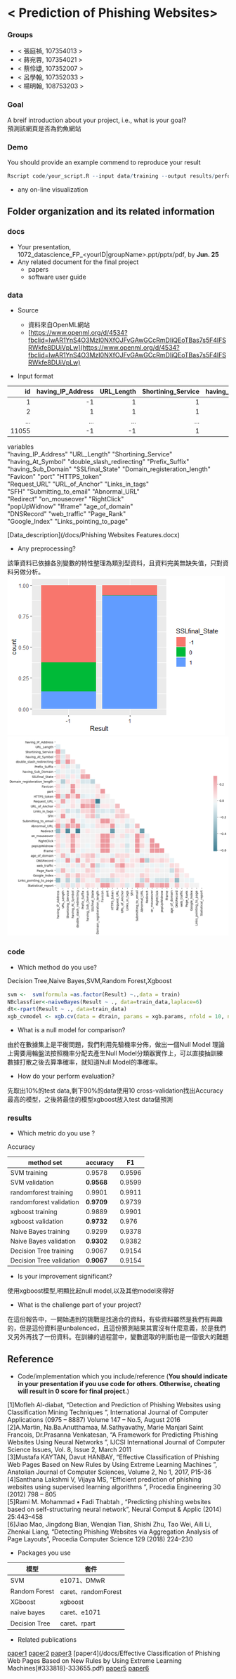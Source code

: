 # < Prediction of Phishing Websites>

### Groups
* < 張庭禎, 107354013 >
* < 蔣宛蓉, 107354021 >
* < 蔡伶婕, 107352007 >
* < 呂學翰, 107352033 >
* < 楊明翰, 108753203 >

### Goal
A breif introduction about your project, i.e., what is your goal?  
預測該網頁是否為釣魚網站


### Demo 
You should provide an example commend to reproduce your result
```R
Rscript code/your_script.R --input data/training --output results/performance.tsv
```
* any on-line visualization

## Folder organization and its related information

### docs
* Your presentation, 1072_datascience_FP_<yourID|groupName>.ppt/pptx/pdf, by **Jun. 25**
* Any related document for the final project
  * papers
  * software user guide

### data

* Source  
  * 資料來自OpenML網站  
  * [https://www.openml.org/d/4534?fbclid=IwAR1YnS4O3MzI0NXfOJFvGAwGCcRmDIiQEoTBas7s5F4lFSRWkfe8DUiVpLw](https://www.openml.org/d/4534?fbclid=IwAR1YnS4O3MzI0NXfOJFvGAwGCcRmDIiQEoTBas7s5F4lFSRWkfe8DUiVpLw)  

* Input format  
  
id | having_IP_Address | URL_Length | Shortining_Service| having_At_Symbol | double_slash_redirecting|...|Result
-------------: | -------------:|-------------: | -------------:|-------------: | -------------:|--------:|--------:
1|-1|1|1|1|-1|...|-1
2|1|1|1|1|1|...|-1
...|...|...|...|...|...|...|...
11055|-1|-1|1|1|1|...|-1
  
  variables  
"having_IP_Address"           "URL_Length"                  "Shortining_Service"          
"having_At_Symbol"            "double_slash_redirecting"    "Prefix_Suffix"              
"having_Sub_Domain"           "SSLfinal_State"              "Domain_registeration_length"  
"Favicon"                     "port"                        "HTTPS_token"                
"Request_URL"                 "URL_of_Anchor"               "Links_in_tags"              
"SFH"                         "Submitting_to_email"         "Abnormal_URL"               
"Redirect"                    "on_mouseover"                "RightClick"                 
"popUpWidnow"                 "Iframe"                      "age_of_domain"              
"DNSRecord"                   "web_traffic"                 "Page_Rank"                  
"Google_Index"                "Links_pointing_to_page"  

[Data_description](/docs/Phishing Websites Features.docx)

* Any preprocessing?  
  
該筆資料已依據各別變數的特性整理為類別型資料，且資料完美無缺失值，只對資料另做分析。  
![plot](/plots/var_result/result_SSL_final.png)  
![plot](/plots/corrplot/corrplot_python.png)

### code

* Which method do you use?  
  
Decision Tree,Naive Bayes,SVM,Random Forest,Xgboost  

```R
svm <-  svm(formula =as.factor(Result) ~.,data = train)
NBclassfier<-naiveBayes(Result ~ ., data=train_data,laplace=6)
dt<-rpart(Result ~ ., data=train_data)
xgb_cvmodel <- xgb.cv(data = dtrain, params = xgb.params, nfold = 10, nrounds = 1000, early_stopping_rounds = 20, print_every_n = 20)


```
* What is a null model for comparison?  
  
由於在數據集上是平衡問題，我們利用先驗機率分佈，做出一個Null Model 理論上需要用輪盤法按照機率分配去產生Null Model分類器實作上，可以直接抽訓練數據打散之後去算準確率，就知道Null Model的準確率。  
* How do your perform evaluation?  
  
先取出10%的test data,剩下90%的data使用10 cross-validation找出Accuracy最高的模型，之後將最佳的模型xgboost放入test data做預測  
### results

* Which metric do you use ?  
  
Accuracy  

method	set|	**accuracy**|	F1
------|-------------|-----
SVM	training|	0.9578|	0.9596
SVM	validation|	**0.9568**|	0.9599
randomforest	training|	0.9901|	0.9911
randomforest	validation|	**0.9709**|	0.9739
xgboost	training|	0.9889|	0.9901
xgboost	validation|	**0.9732**|	0.976
Naive Bayes	training|	0.9299|	0.9378
Naive Bayes	validation|	**0.9302**|	0.9382
Decision Tree	training|	0.9067|	0.9154
Decision Tree	validation|	**0.9067**|	0.9154
  
* Is your improvement significant?  
  
使用xgboost模型,明顯比起null model,以及其他model來得好  
* What is the challenge part of your project? 
  
在這份報告中，一開始遇到的挑戰是找適合的資料，有些資料雖然是我們有興趣的，但是這份資料是unbalenced，且這份預測結果其實沒有什麼意義，於是我們又另外再找了一份資料。在訓練的過程當中，變數選取的判斷也是一個很大的難題  
## Reference
* Code/implementation which you include/reference (__You should indicate in your presentation if you use code for others. Otherwise, cheating will result in 0 score for final project.__)  
  
[1]Mofleh Al-diabat, “Detection and Prediction of Phishing Websites using Classification Mining Techniques ”, International Journal of Computer Applications (0975 – 8887) Volume 147 – No.5, August 2016  
[2]A.Martin, Na.Ba.Anutthamaa, M.Sathyavathy, Marie Manjari Saint Francois,  Dr.Prasanna Venkatesan, “A Framework for Predicting Phishing Websites Using Neural Networks ”, IJCSI International Journal of Computer Science Issues, Vol. 8, Issue 2, March 2011  
[3]Mustafa KAYTAN, Davut HANBAY, “Effective Classification of Phishing Web Pages Based on New Rules by Using Extreme Learning Machines ”, Anatolian Journal of Computer Sciences, Volume 2, No 1, 2017, P15-36  
[4]Santhana Lakshmi V, Vijaya MS, “Efficient  prediction of phishing websites using supervised learning algorithms ”, Procedia Engineering 30 (2012) 798 – 805  
[5]Rami M. Mohammad • Fadi Thabtah , “Predicting phishing websites based on self-structuring neural network”, Neural Comput & Applic (2014) 25:443–458  
[6]Jiao Mao, Jingdong Bian, Wenqian Tian, Shishi Zhu, Tao Wei, Aili Li,  Zhenkai Liang, “Detecting Phishing Websites via Aggregation Analysis of Page Layouts”, Procedia Computer Science 129 (2018) 224–230  

* Packages you use  
    
模型|套件
----|----
SVM|e1071、DMwR
Random Forest|caret、randomForest
XGboost|xgboost
naive bayes|caret、e1071
Decision Tree |caret、rpart
  

* Related publications  

[paper1](/docs/1-s2.0-S187705091830276X-main.pdf)
[paper2](/docs/1109.1074.pdf)
[paper3](/docs/aldiabat-2016-ijca-911061.pdf)
[paper4](/docs/Effective Classification of Phishing Web Pages Based on New Rules by Using Extreme Learning Machines[#333818]-333655.pdf)
[paper5](/docs/efficient-prediction-of-phishing-websites-using-supervised-learning-algorithms.pdf)
[paper6](/docs/Mohammad2014_Article_PredictingPhishingWebsitesBase.pdf)

